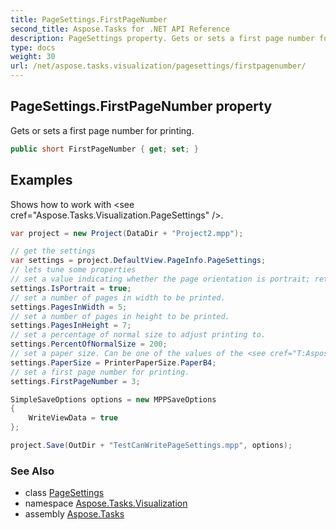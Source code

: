 ```yaml
---
title: PageSettings.FirstPageNumber
second_title: Aspose.Tasks for .NET API Reference
description: PageSettings property. Gets or sets a first page number for printing
type: docs
weight: 30
url: /net/aspose.tasks.visualization/pagesettings/firstpagenumber/
---
```

## PageSettings.FirstPageNumber property

Gets or sets a first page number for printing.

```csharp
public short FirstPageNumber { get; set; }
```

## Examples

Shows how to work with &lt;see cref="Aspose.Tasks.Visualization.PageSettings" /&gt;.

```csharp
var project = new Project(DataDir + "Project2.mpp");

// get the settings
var settings = project.DefaultView.PageInfo.PageSettings;
// lets tune some properties
// set a value indicating whether the page orientation is portrait; returns false if the page orientation is landscape.
settings.IsPortrait = true;
// set a number of pages in width to be printed.
settings.PagesInWidth = 5;
// set a number of pages in height to be printed.
settings.PagesInHeight = 7;
// set a percentage of normal size to adjust printing to.
settings.PercentOfNormalSize = 200;
// set a paper size. Can be one of the values of the <see cref="T:Aspose.Tasks.Visualization.PrinterPaperSize" /> enumeration.
settings.PaperSize = PrinterPaperSize.PaperB4;
// set a first page number for printing.
settings.FirstPageNumber = 3;

SimpleSaveOptions options = new MPPSaveOptions
{
    WriteViewData = true
};

project.Save(OutDir + "TestCanWritePageSettings.mpp", options);
```

### See Also

* class [PageSettings](../)
* namespace [Aspose.Tasks.Visualization](../../pagesettings/)
* assembly [Aspose.Tasks](../../../)


